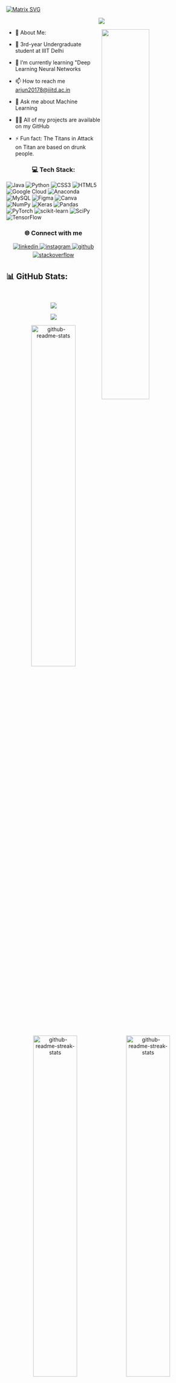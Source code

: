 [![Matrix SVG](https://raw.githubusercontent.com/rodrigograca31/rodrigograca31/master/matrix.svg)](https://www.youtube.com/watch?v=dQw4w9WgXcQ)
<p align="center"> 
 <!-- <img src="https://user-images.githubusercontent.com/93486108/186448234-a90af69c-19f4-4738-9866-9bd7a6eb5034.png"/>  -->
 <!-- <h1><img src="https://user-images.githubusercontent.com/93486108/188273136-d39b33af-3d3b-46ca-9cb2-e7dd92b4d8c3.gif" width=100>  -->
 
<img src="https://readme-typing-svg.herokuapp.com?font=Fira+Code&size=25&duration=4000&pause=1000&color=AC1877&width=435&lines=Welcome+to+my+github+profile;I+am+Arjun+Mehra...">

 </h1>
</p>
<p align="left"> 
<img align="right" src="https://user-images.githubusercontent.com/93486108/188274030-47ff144e-876f-47b3-89e2-5a272949a451.gif" width=50%>
</p>
<p align="left">

<!-- - 🔭 I’m currently working as an intern at oasis infobyte -->
- 💫 About Me:

- 🔭 3rd-year Undergraduate student at IIIT Delhi

- 🌱 I’m currently learning "Deep Learning Neural Networks

- 📫 How to reach me arjun20178@iiitd.ac.in

- 💬 Ask me about Machine Learning

- 👨‍💻 All of my projects are available on my GitHub

- ⚡ Fun fact: The Titans in Attack on Titan are based on drunk people.



<p align="left">

<!-- ## 🌐 Socials:
[![Instagram](https://img.shields.io/badge/Instagram-%23E4405F.svg?logo=Instagram&logoColor=white)](https://instagram.com/arjun._mehra) [![LinkedIn](https://img.shields.io/badge/LinkedIn-%230077B5.svg?logo=linkedin&logoColor=white)](https://linkedin.com/in/arjun-mehra-145993221)  -->

<h3 align="center">💻 Tech Stack:</h3> 

![Java](https://img.shields.io/badge/java-%23ED8B00.svg?style=for-the-badge&logo=java&logoColor=white) ![Python](https://img.shields.io/badge/python-3670A0?style=for-the-badge&logo=python&logoColor=ffdd54) ![CSS3](https://img.shields.io/badge/css3-%231572B6.svg?style=for-the-badge&logo=css3&logoColor=white) ![HTML5](https://img.shields.io/badge/html5-%23E34F26.svg?style=for-the-badge&logo=html5&logoColor=white) ![Google Cloud](https://img.shields.io/badge/Google%20Cloud-%234285F4.svg?style=for-the-badge&logo=google-cloud&logoColor=white) ![Anaconda](https://img.shields.io/badge/Anaconda-%2344A833.svg?style=for-the-badge&logo=anaconda&logoColor=white) ![MySQL](https://img.shields.io/badge/mysql-%2300f.svg?style=for-the-badge&logo=mysql&logoColor=white) 	![Figma](https://img.shields.io/badge/figma-%23F24E1E.svg?style=for-the-badge&logo=figma&logoColor=white) ![Canva](https://img.shields.io/badge/Canva-%2300C4CC.svg?style=for-the-badge&logo=Canva&logoColor=white) ![NumPy](https://img.shields.io/badge/numpy-%23013243.svg?style=for-the-badge&logo=numpy&logoColor=white) ![Keras](https://img.shields.io/badge/Keras-%23D00000.svg?style=for-the-badge&logo=Keras&logoColor=white) ![Pandas](https://img.shields.io/badge/pandas-%23150458.svg?style=for-the-badge&logo=pandas&logoColor=white) ![PyTorch](https://img.shields.io/badge/PyTorch-%23EE4C2C.svg?style=for-the-badge&logo=PyTorch&logoColor=white) ![scikit-learn](https://img.shields.io/badge/scikit--learn-%23F7931E.svg?style=for-the-badge&logo=scikit-learn&logoColor=white) ![SciPy](https://img.shields.io/badge/SciPy-%230C55A5.svg?style=for-the-badge&logo=scipy&logoColor=%white) ![TensorFlow](https://img.shields.io/badge/TensorFlow-%23FF6F00.svg?style=for-the-badge&logo=TensorFlow&logoColor=white)
</p>
 
<h3 align="center">🌐 Connect with me</h3>
<div align="center">
<a href="https://linkedin.com/in/arjun-mehra-145993221" target="_blank">
<img src=https://img.shields.io/badge/linkedin-%231E77B5.svg?&style=for-the-badge&logo=linkedin&logoColor=white alt=linkedin style="margin-bottom: 5px;" />
</a>
<a href="https://instagram.com/arjun._mehra" target="_blank">
<img src=https://img.shields.io/badge/instagram-%23000000.svg?&style=for-the-badge&logo=instagram&logoColor=white alt=instagram style="margin-bottom: 5px;" />
</a>
<a href="https://github.com/Arjun-93" target="_blank">
<img src=https://img.shields.io/badge/github-%2324292e.svg?&style=for-the-badge&logo=github&logoColor=white alt=github style="margin-bottom: 5px;" />
</a>
<a href="" target="_blank">
<img src=https://img.shields.io/badge/stackoverflow-%23F28032.svg?&style=for-the-badge&logo=stackoverflow&logoColor=white alt=stackoverflow style="margin-bottom: 5px;" />
</a>  
</div>

## 📊 GitHub Stats:
<!-- <p align = "left">
 <img src="https://count.getloli.com/get/@:Arjun-93">
</p> 
   -->

<br/>   
 
<p align = "center">
  <img  src = "http://github-profile-summary-cards.vercel.app/api/cards/profile-details?username=Arjun-93&theme=github_dark">
</p>

<p align = "center">
<!-- <img src="http://github-profile-summary-cards.vercel.app/api/cards/stats?username=Arjun-93&theme=github_dark"> -->
<!--   <img src = "http://github-profile-summary-cards.vercel.app/api/cards/repos-per-language?username=asthanegi14&theme=github_dark"> -->
 <img src = "https://github-readme-stats-eight-theta.vercel.app/api/top-langs/?username=Arjun-93&theme=gotham&layout=compact&langs_count=8&hide_border=true">
</p> 



<p align="center">
<a href="https://github.com/Aleksey-Voko?tab=repositories"><img src="https://github-readme-stats.vercel.app/api?username=Arjun-93&theme=gotham&show_icons=true&count_private=true&hide_border=true"  width="48%" alt="github-readme-stats"/></a>
 
<img src="https://github-readme-stats.vercel.app/api?username=Arjun-93&show_icons=true&theme=gotham&hide_border=true" width="48%" alt="github-readme-streak-stats"/>
<img src="https://github-readme-streak-stats.herokuapp.com?user=Arjun-93&theme=gotham&hide_border=true&date_format=M%20j%5B%2C%20Y%5D"  width="48%" alt="github-readme-streak-stats"/>
</p>

<p align = "center">
<img src="https://user-images.githubusercontent.com/93486108/187669816-4ae17fc9-9cb3-4d5b-aa89-535e2fd2a741.svg" />
</p>

<!-- <p align="center">
    <a href="https://wakatime.com/@Voko">
        <img src="https://activity-graph.herokuapp.com/graph?username=Arjun-93&theme=react-dark&hide_border=true&hide_title=false&area=true&custom_title=Contribution%20graph" width="95%" alt="activity graph">
    </a>
</p> -->


### ✍️ Random Dev Quote
![](https://quotes-github-readme.vercel.app/api?type=horizontal&theme=radical)


---
[![](https://visitcount.itsvg.in/api?id=Arjun-93&icon=0&color=0)](https://visitcount.itsvg.in)

<!-- Proudly created with GPRM ( https://gprm.itsvg.in ) -->
